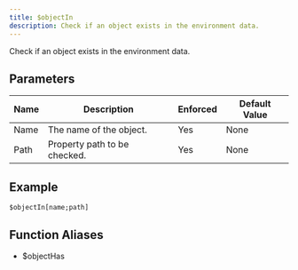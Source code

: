 ```yaml
---
title: $objectIn
description: Check if an object exists in the environment data.
---
```


Check if an object exists in the environment data.
## Parameters
| Name |         Description          | Enforced | Default Value |
|------|------------------------------|----------|---------------|
| Name | The name of the object.      | Yes      | None          |
| Path | Property path to be checked. | Yes      | None          |
## Example
```
$objectIn[name;path]
```
## Function Aliases
- $objectHas